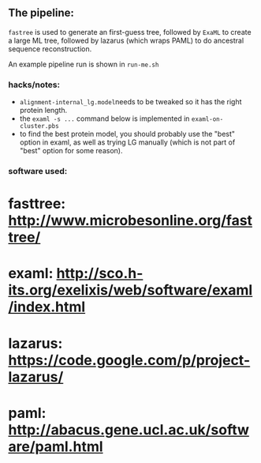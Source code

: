 ## The pipeline:

`fastree` is used to generate an first-guess tree, followed by `ExaML` to create
a large ML tree, followed by lazarus (which wraps PAML) to do ancestral sequence
reconstruction.

An example pipeline run is shown in `run-me.sh`

### hacks/notes:
* `alignment-internal_lg.model`needs to be tweaked so it has the right protein
length. 
* the `examl -s ...` command below is implemented in `examl-on-cluster.pbs`
* to find the best protein model, you should probably use the "best" option in
examl, as well as trying LG manually (which is not part of "best" option for
some reason). 

### software used:
# fasttree: http://www.microbesonline.org/fasttree/
# examl: http://sco.h-its.org/exelixis/web/software/examl/index.html
# lazarus: https://code.google.com/p/project-lazarus/
# paml: http://abacus.gene.ucl.ac.uk/software/paml.html
